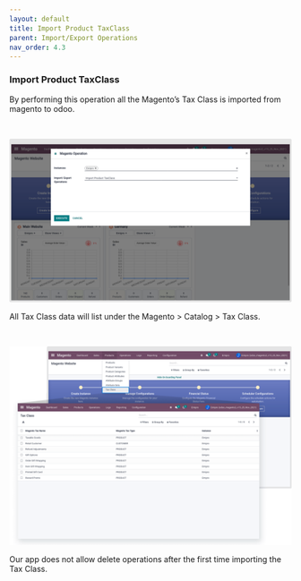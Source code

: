 ```yaml
---
layout: default
title: Import Product TaxClass
parent: Import/Export Operations
nav_order: 4.3
---
```


### Import Product TaxClass



By performing this operation all the Magento’s Tax Class is imported from magento to odoo.


 


![](./images/4-3-1.png)


All Tax Class data will list under the Magento > Catalog > Tax Class.


 


![](./images/4-3-2.png)



Our app does not allow delete operations after the first time importing the Tax Class. 




